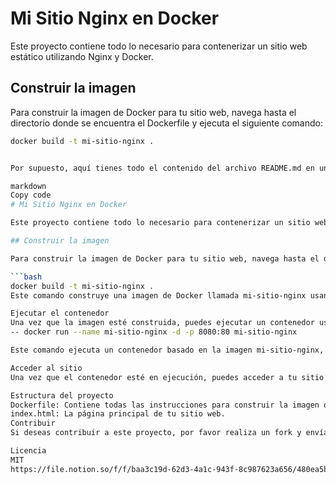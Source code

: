 # Mi Sitio Nginx en Docker

Este proyecto contiene todo lo necesario para contenerizar un sitio web estático utilizando Nginx y Docker.

## Construir la imagen

Para construir la imagen de Docker para tu sitio web, navega hasta el directorio donde se encuentra el Dockerfile y ejecuta el siguiente comando:

```bash
docker build -t mi-sitio-nginx .


Por supuesto, aquí tienes todo el contenido del archivo README.md en un bloque que puedes copiar directamente:

markdown
Copy code
# Mi Sitio Nginx en Docker

Este proyecto contiene todo lo necesario para contenerizar un sitio web estático utilizando Nginx y Docker.

## Construir la imagen

Para construir la imagen de Docker para tu sitio web, navega hasta el directorio donde se encuentra el Dockerfile y ejecuta el siguiente comando:

```bash
docker build -t mi-sitio-nginx .
Este comando construye una imagen de Docker llamada mi-sitio-nginx usando el Dockerfile en el directorio actual.

Ejecutar el contenedor
Una vez que la imagen esté construida, puedes ejecutar un contenedor usando esta imagen con el siguiente comando:
-- docker run --name mi-sitio-nginx -d -p 8080:80 mi-sitio-nginx

Este comando ejecuta un contenedor basado en la imagen mi-sitio-nginx, expone el puerto 8080 en tu host y mapea ese puerto al puerto 80 dentro del contenedor, donde Nginx está escuchando.

Acceder al sitio
Una vez que el contenedor esté en ejecución, puedes acceder a tu sitio web navegando a http://localhost:8080 en tu navegador.

Estructura del proyecto
Dockerfile: Contiene todas las instrucciones para construir la imagen de Docker para tu sitio.
index.html: La página principal de tu sitio web.
Contribuir
Si deseas contribuir a este proyecto, por favor realiza un fork y envía un pull request.

Licencia
MIT
https://file.notion.so/f/f/baa3c19d-62d3-4a1c-943f-8c987623a656/480ea5b1-0bde-415c-b6dc-71b105d31344/Untitled.png?id=c52e644d-547a-4d85-a263-950b8cb5c9ae&table=block&spaceId=baa3c19d-62d3-4a1c-943f-8c987623a656&expirationTimestamp=1710633600000&signature=N4sI4zMksvo20KuT8_bbbbgxZVamp3WaAH0zY6uxPV4&downloadName=Untitled.png

